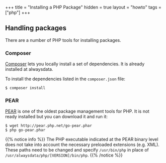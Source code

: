 +++
title = "Installing a PHP Package"
hidden = true
layout = "howto"
tags = ["php"]
+++

## Handling packages

There are a number of PHP tools for installing packages.

### Composer

[Composer](https://getcomposer.org/) lets you locally install a set of dependencies. It is already installed at alwaysdata.

To install the dependencies listed in the `composer.json` file:

```
$ composer install
```

### PEAR

[PEAR](https://pear.php.net/) is one of the oldest package management tools for PHP. It is not ready installed but you can download it and run it:

```
$ wget http://pear.php.net/go-pear.phar
$ php go-pear.phar
```

{{% notice info %}}
The PHP executable indicated at the PEAR binary level does not take into account the necessary preloaded extensions (e.g. XML). These paths need to be changed and specify `/usr/bin/php` in place of `/usr/alwaysdata/php/[VERSION]/bin/php`.
{{% /notice %}}
